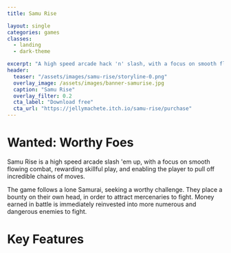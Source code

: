 ```yaml
---
title: Samu Rise

layout: single
categories: games
classes:
  - landing
  - dark-theme

excerpt: "A high speed arcade hack 'n' slash, with a focus on smooth flowing combat and rewarding skillful play."
header:
  teaser: "/assets/images/samu-rise/storyline-0.png"
  overlay_image: /assets/images/banner-samurise.jpg
  caption: "Samu Rise"
  overlay_filter: 0.2
  cta_label: "Download free"
  cta_url: "https://jellymachete.itch.io/samu-rise/purchase"
---
```


<h1>Wanted: Worthy Foes</h1>
<p>Samu Rise is a high speed arcade slash 'em up, with a focus on smooth flowing combat, rewarding skillful play, and enabling the player to pull off incredible chains of moves.</p>
<p>The game follows a lone Samurai, seeking a worthy challenge. They place a bounty on their own head, in order to attract mercenaries to fight. Money earned in battle is immediately reinvested into more numerous and dangerous enemies to fight.</p>

<h1>Key Features</h1>